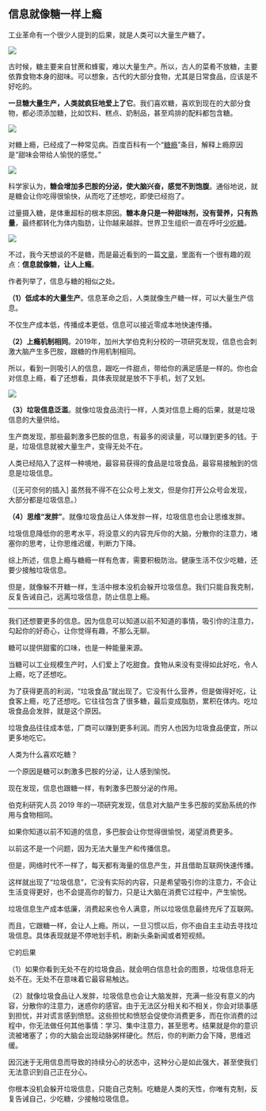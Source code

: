 ## 信息就像糖一样上瘾

工业革命有一个很少人提到的后果，就是人类可以大量生产糖了。

![](https://cdn.beekka.com/blogimg/asset/202406/bg2024062505.webp)

古时候，糖主要来自甘蔗和蜂蜜，难以大量生产。所以，古人的菜肴不放糖，主要依靠食物本身的甜味。可以想象，古代的大部分食物，尤其是日常食品，应该是不好吃的。

**一旦糖大量生产，人类就疯狂地爱上了它**。我们喜欢糖，喜欢到现在的大部分食物，都必须添加糖，比如饮料、糕点、奶制品，甚至鸡排的配料都包含糖。

![](https://cdn.beekka.com/blogimg/asset/202406/bg2024062506.webp)

对糖上瘾，已经成了一种常见病。百度百科有一个“[糖瘾](https://baike.baidu.com/item/%E7%B3%96%E7%98%BE/5685388)”条目，解释上瘾原因是“甜味会带给人愉悦的感觉。”

![](https://cdn.beekka.com/blogimg/asset/202406/bg2024062507.webp)

科学家认为，**糖会增加多巴胺的分泌，使大脑兴奋，感觉不到饱腹**。通俗地说，就是糖会让你吃得很愉快，从而吃了还想吃，即使已经抱了。

过量摄入糖，是体重超标的根本原因。**糖本身只是一种甜味剂，没有营养，只有热量**，最终都转化为体内脂肪，让你越来越胖。世界卫生组织一直在呼吁[少吃糖](https://www.who.int/zh/news/item/04-03-2015-who-calls-on-countries-to-reduce-sugars-intake-among-adults-and-children)。

![](https://cdn.beekka.com/blogimg/asset/202406/bg2024062508.webp)

不过，我今天想谈的不是糖，而是最近看到的一篇[文章](https://www.gurwinder.blog/p/the-intellectual-obesity-crisis)，里面有一个很有趣的观点：**信息就像糖，让人上瘾**。

作者列举了，信息与糖的相似之处。

**（1）低成本的大量生产**。信息革命之后，人类就像生产糖一样，可以大量生产信息。

不仅生产成本低，传播成本更低，信息可以接近零成本地快速传播。

**（2）上瘾机制相同**。2019年，加州大学伯克利分校的一项研究发现，信息也会刺激大脑产生多巴胺，跟糖的作用机制相同。

所以，看到一则吸引人的信息，跟吃一件甜点，带给你的满足感是一样的。你也会对信息上瘾，看了还想看，具体表现就是放不下手机，划了又划。

![](https://cdn.beekka.com/blogimg/asset/202406/bg2024062509.webp)

**（3）垃圾信息泛滥**。就像垃圾食品流行一样，人类对信息上瘾的后果，就是垃圾信息的大量供给。

生产商发现，那些最刺激多巴胺的信息，有最多的阅读量，可以赚到更多的钱。于是，垃圾信息就被大量生产，变得无处不在。

人类已经陷入了这样一种境地，最容易获得的食品是垃圾食品，最容易接触到的信息是垃圾信息。

（[无可奈何的插入] 虽然我不得不在公众号上发文，但是你打开公众号会发现，大部分都是垃圾信息。）

**（4）思维“发胖”**。就像垃圾食品让人体发胖一样，垃圾信息也会让思维发胖。

垃圾信息降低你的思考水平，将没意义的内容充斥你的大脑，分散你的注意力，堵塞你的思考，让你思维迟缓，判断力下降。

综上所述，信息上瘾与糖瘾一样有危害，需要积极防治。健康生活不仅少吃糖，还要少接触垃圾信息。

但是，就像躲不开糖一样，生活中根本没机会躲开垃圾信息。我们只能自我克制，反复告诫自己，远离垃圾信息，防止信息上瘾。

---

我们还想要更多的信息。因为信息可以知道以前不知道的事情，吸引你的注意力，勾起你的好奇心，让你觉得有趣，不那么无聊。

糖可以提供甜蜜的口味，也是一种能量来源。

当糖可以工业规模生产时，人们爱上了吃甜食。食物从来没有变得如此好吃，令人上瘾，吃了还想吃。

为了获得更高的利润，“垃圾食品”就出现了。它没有什么营养，但是做得好吃，让食客上瘾，吃了还想吃。它往往包含了很多糖，最后变成脂肪，累积在体内。吃垃圾食品会发胖，就是这个原因。

垃圾食品往往成本低，厂商可以赚到更多利润。而穷人也因为垃圾食品便宜，所以更多地吃它。

人类为什么喜欢吃糖？

一个原因是糖可以刺激多巴胺的分泌，让人感到愉悦。

现在发现，信息也跟糖一样，有刺激多巴胺分泌的作用。

伯克利研究人员 2019 年的一项研究发现，信息对大脑产生多巴胺的奖励系统的作用与食物相同。

如果你知道以前不知道的信息，多巴胺会让你觉得很愉悦，渴望消费更多。

以前这不是一个问题，因为无法大量生产和传播信息。

但是，网络时代不一样了，每天都有海量的信息产生，并且借助互联网快速传播。

这样就出现了“垃圾信息”，它没有实际的内容，只是希望吸引你的注意力，不会让生活变得更好，也不会提高你的智力，只是让大脑在消费它过程中，产生愉悦。

垃圾信息生产成本低廉，消费起来也令人满意，所以垃圾信息最终充斥了互联网。

而且，它跟糖一样，会让人上瘾。所以，一旦习惯以后，你不由自主主动去寻找垃圾信息。具体表现就是不停地划手机，刷新头条新闻或者短视频。

它的后果

（1）如果你看到无处不在的垃圾食品，就会明白信息社会的图景，垃圾信息将无处不在。无处不在意味着它最容易触达。

（2）就像垃圾食品让人发胖，垃圾信息也会让大脑发胖，充满一些没有意义的内容，分散你的注意力，迷惑你的感官。由于无法区分相关和不相关，你会对琐事感到担忧，并对谎言感到愤怒。这些担忧和愤怒会促使你消费更多，而在你消费的过程中，你无法做任何其他事情：学习、集中注意力，甚至思考。结果就是你的意识流被堵塞了；你的大脑会出现动脉粥样硬化。然后，你的判断力会下降，思维迟缓。

因沉迷于无用信息而导致的持续分心的状态中，这种分心是如此强大，甚至使我们无法意识到自己正在分心。

你根本没机会躲开垃圾信息，只能自己克制。吃糖是人类的天性，你唯有克制，反复告诫自己，少吃糖，少接触垃圾信息。